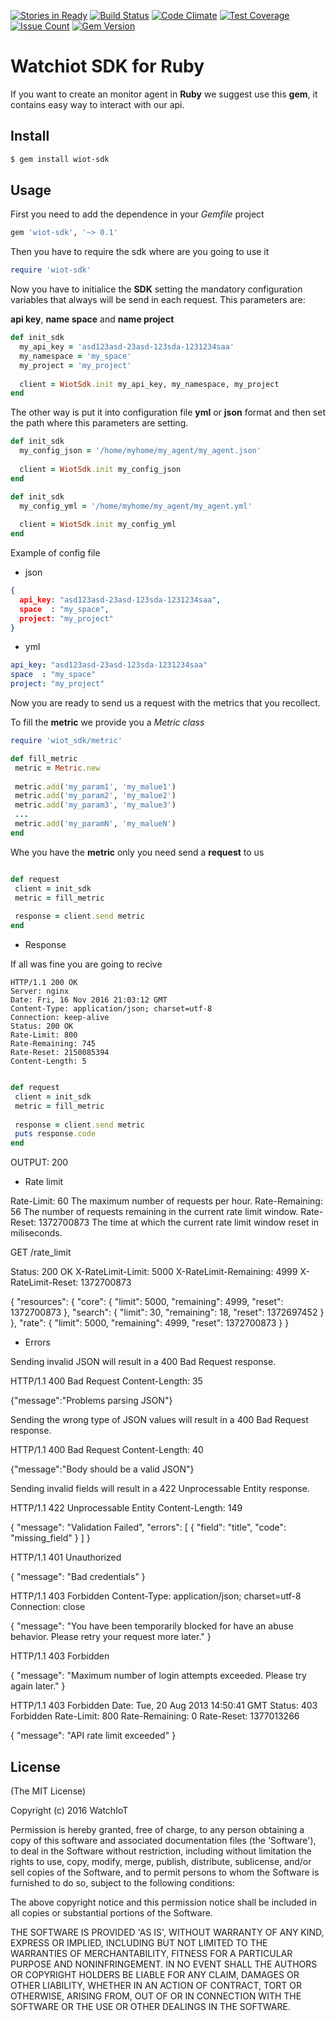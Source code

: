 [![Stories in Ready](https://badge.waffle.io/watchiot/wiot-sdk-ruby.png?label=ready&title=Ready)](https://waffle.io/watchiot/wiot-sdk-ruby)
[![Build Status](https://travis-ci.org/watchiot/wiot-sdk-ruby.svg?branch=master)](https://travis-ci.org/watchiot/wiot-sdk-ruby) [![Code Climate](https://codeclimate.com/github/watchiot/wiot-sdk-ruby/badges/gpa.svg)](https://codeclimate.com/github/watchiot/wiot-sdk-ruby) [![Test Coverage](https://codeclimate.com/github/watchiot/wiot-sdk-ruby/badges/coverage.svg)](https://codeclimate.com/github/watchiot/wiot-sdk-ruby/coverage) [![Issue Count](https://codeclimate.com/github/watchiot/wiot-sdk-ruby/badges/issue_count.svg)](https://codeclimate.com/github/watchiot/wiot-sdk-ruby) [![Gem Version](https://badge.fury.io/rb/wiot_sdk.svg)](https://badge.fury.io/rb/wiot_sdk)

# Watchiot SDK for Ruby

If you want to create an monitor agent in **Ruby** we suggest use this **gem**, it contains easy way to interact with our api.

## Install

```bash
$ gem install wiot-sdk
```

## Usage

First you need to add the dependence in your *Gemfile* project 

```ruby
gem 'wiot-sdk', '~> 0.1'
```

Then you have to require the sdk where are you going to use it

```ruby
require 'wiot-sdk'
```

Now you have to initialice the **SDK** setting the mandatory configuration variables that always will be send in each request. This parameters are:

**api key**, **name space** and **name project**
 
```ruby
def init_sdk
  my_api_key = 'asd123asd-23asd-123sda-1231234saa'
  my_namespace = 'my_space'
  my_project = 'my_project'
  
  client = WiotSdk.init my_api_key, my_namespace, my_project
end
```

The other way is put it into configuration file **yml** or **json** format and then set the path where this parameters are setting. 

```ruby
def init_sdk
  my_config_json = '/home/myhome/my_agent/my_agent.json'
 
  client = WiotSdk.init my_config_json
end
```

```ruby
def init_sdk
  my_config_yml = '/home/myhome/my_agent/my_agent.yml'
  
  client = WiotSdk.init my_config_yml
end
```
Example of config file

* json
```json
{
  api_key: "asd123asd-23asd-123sda-1231234saa",
  space  : "my_space",
  project: "my_project"
}
```

* yml
```yml
api_key: "asd123asd-23asd-123sda-1231234saa"
space  : "my_space"
project: "my_project"
```

Now you are ready to send us a request with the metrics that you recollect.

To fill the **metric** we provide you a *Metric class*

```ruby
require 'wiot_sdk/metric'

def fill_metric
 metric = Metric.new
 
 metric.add('my_param1', 'my_malue1')
 metric.add('my_param2', 'my_malue2')
 metric.add('my_param3', 'my_malue3')
 ...
 metric.add('my_paramN', 'my_malueN')
end
```
Whe you have the **metric** only you need send a **request** to us

```ruby

def request
 client = init_sdk
 metric = fill_metric
 
 response = client.send metric
end
```

* Response
 
If all was fine you are going to recive

```http
HTTP/1.1 200 OK
Server: nginx
Date: Fri, 16 Nov 2016 21:03:12 GMT
Content-Type: application/json; charset=utf-8
Connection: keep-alive
Status: 200 OK
Rate-Limit: 800
Rate-Remaining: 745
Rate-Reset: 2150085394
Content-Length: 5 
```
```ruby

def request
 client = init_sdk
 metric = fill_metric
 
 response = client.send metric
 puts response.code
end
```

OUTPUT: 200

* Rate limit

 Rate-Limit: 60 The maximum number of requests per hour.
 Rate-Remaining: 56 The number of requests remaining in the current rate limit window.
 Rate-Reset: 1372700873 The time at which the current rate limit window reset in miliseconds.

GET /rate_limit

Status: 200 OK
X-RateLimit-Limit: 5000
X-RateLimit-Remaining: 4999
X-RateLimit-Reset: 1372700873

{
  "resources": {
    "core": {
      "limit": 5000,
      "remaining": 4999,
      "reset": 1372700873
    },
    "search": {
      "limit": 30,
      "remaining": 18,
      "reset": 1372697452
    }
  },
  "rate": {
    "limit": 5000,
    "remaining": 4999,
    "reset": 1372700873
  }
}


* Errors

Sending invalid JSON will result in a 400 Bad Request response.

 HTTP/1.1 400 Bad Request
 Content-Length: 35

 {"message":"Problems parsing JSON"}
 
 Sending the wrong type of JSON values will result in a 400 Bad Request response.

 HTTP/1.1 400 Bad Request
 Content-Length: 40

 {"message":"Body should be a valid JSON"}

 Sending invalid fields will result in a 422 Unprocessable Entity response.

 HTTP/1.1 422 Unprocessable Entity
 Content-Length: 149

 {
   "message": "Validation Failed",
   "errors": [
     {
       "field": "title",
       "code": "missing_field"
     }
   ]
 }
 
 HTTP/1.1 401 Unauthorized

{
  "message": "Bad credentials"
}

HTTP/1.1 403 Forbidden
Content-Type: application/json; charset=utf-8
Connection: close

{
  "message": "You have been temporarily blocked for have an abuse behavior. Please retry your request more later."
}

HTTP/1.1 403 Forbidden

{
  "message": "Maximum number of login attempts exceeded. Please try again later."
}

HTTP/1.1 403 Forbidden
Date: Tue, 20 Aug 2013 14:50:41 GMT
Status: 403 Forbidden
Rate-Limit: 800
Rate-Remaining: 0
Rate-Reset: 1377013266

{
   "message": "API rate limit exceeded"
}


## License

(The MIT License)

Copyright (c) 2016 WatchIoT

Permission is hereby granted, free of charge, to any person obtaining
a copy of this software and associated documentation files (the
'Software'), to deal in the Software without restriction, including
without limitation the rights to use, copy, modify, merge, publish,
distribute, sublicense, and/or sell copies of the Software, and to
permit persons to whom the Software is furnished to do so, subject to
the following conditions:

The above copyright notice and this permission notice shall be
included in all copies or substantial portions of the Software.

THE SOFTWARE IS PROVIDED 'AS IS', WITHOUT WARRANTY OF ANY KIND,
EXPRESS OR IMPLIED, INCLUDING BUT NOT LIMITED TO THE WARRANTIES OF
MERCHANTABILITY, FITNESS FOR A PARTICULAR PURPOSE AND NONINFRINGEMENT.
IN NO EVENT SHALL THE AUTHORS OR COPYRIGHT HOLDERS BE LIABLE FOR ANY
CLAIM, DAMAGES OR OTHER LIABILITY, WHETHER IN AN ACTION OF CONTRACT,
TORT OR OTHERWISE, ARISING FROM, OUT OF OR IN CONNECTION WITH THE
SOFTWARE OR THE USE OR OTHER DEALINGS IN THE SOFTWARE.

